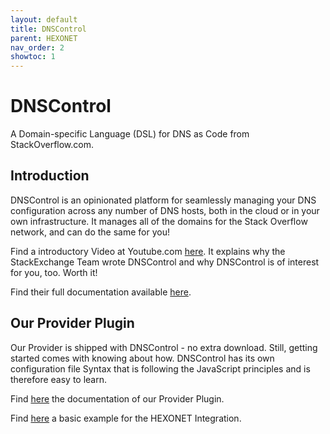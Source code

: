```yaml
---
layout: default
title: DNSControl
parent: HEXONET
nav_order: 2
showtoc: 1
---
```


# DNSControl

A Domain-specific Language (DSL) for DNS as Code from StackOverflow.com.

## Introduction

DNSControl is an opinionated platform for seamlessly managing your DNS configuration across any number of DNS hosts, both in the cloud or in your own infrastructure. It manages all of the domains for the Stack Overflow network, and can do the same for you!

Find a introductory Video at Youtube.com [here](https://www.youtube.com/watch?v=1Bx2FGyeRsY). It explains why the StackExchange Team wrote DNSControl and why DNSControl is of interest for you, too. Worth it!

Find their full documentation available [here](https://stackexchange.github.io/dnscontrol/).

## Our Provider Plugin

Our Provider is shipped with DNSControl - no extra download.
Still, getting started comes with knowing about how. DNSControl has its own configuration file Syntax that is following the JavaScript principles and is therefore easy to learn.

Find [here](https://stackexchange.github.io/dnscontrol/providers/hexonet) the documentation of our Provider Plugin.

Find [here](https://github.com/hexonet/dnscontrol-dnsconfig) a basic example for the HEXONET Integration.
